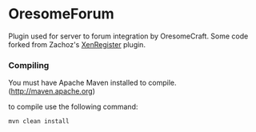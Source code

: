 OresomeForum
==============

Plugin used for server to forum integration by OresomeCraft. Some code forked from Zachoz's [XenRegister](https://github.com/Zachoz/XenRegister) plugin.


### Compiling
You must have Apache Maven installed to compile. (http://maven.apache.org)

to compile use the following command:

```mvn clean install```
